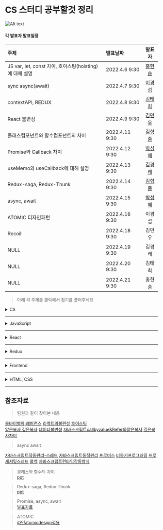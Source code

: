 CS 스터디  공부할것 정리
===================
![Alt text](https://mblogthumb-phinf.pstatic.net/MjAxNzA1MjJfMjMz/MDAxNDk1NDQwMjExOTAz.LPH8sVcuWghE7PRaCPUyrkHr4j2Cfb-in-9KIVs_Kxkg.ebpc-KbYzkuOemPPEBUZ5I1slGYqgl83oa6iWyMuNOEg.JPEG.1ove_honesty/image_7849384371495438646106.jpg?type=w800)


#### 각 발표자 발표일정
| 주제 | 발표날짜 | 발표자 |  
|:--- | :--- | :---: |  
| JS var, let, const 차이, 호이스팅(hoisting)에 대해 설명 | 2022.4.6 9:30| [홍현승](#참조자료) |  
| sync async(await) | 2022.4.7 9:30 | [이경섭](#참조자료) |
| contextAPI, REDUX | 2022.4.8 9:30 | [김태희](#참조자료) |
| React 불변성 | 2022.4.9 9:30 | [김민우](#참조자료) |
| 클래스컴포넌트와 함수컴포넌트의 차이 | 2022.4.11 9:30 | [김형중](#참조자료) |
| Promise와 Callback 차이 | 2022.4.12 9:30 | [박성혜](#참조자료) |
| useMemo와 useCallback에 대해 설명 | 2022.4.13 9:30 | [김경래](#참조자료) |
| Redux-saga, Redux-Thunk | 2022.4.14 9:30 | [김형중](#참조자료) |
| async, await | 2022.4.15 9:30 | [박성혜](#참조자료) |
| ATOMIC 디자인패턴 | 2022.4.16 9:30 | 이경섭 |
| Recoil | 2022.4.18 9:30 | 김민우 |
| NULL | 2022.4.19 9:30 | 김경래 |
| NULL | 2022.4.20 9:30 | 김태희 |
| NULL | 2022.4.21 9:30 | 홍현승 |

> 아래 각 주제를 클릭해서 접기를 풀어주세요

<details markdown=“1”>
<summary>CS</summary>

1.⭐️ 브라우저 주소창에 www.google.com 을 입력하면 어떤 일이 일어나나요?   
2.DNS에 대해 설명해주세요.   
3. ⭐️ GET과 POST의 차이는 무엇인가요?   
4. REST API에 대해 설명해주세요.   
5. ⭐️ 객체 지향 프로그래밍이란 무엇인가요?   
6. 자료구조 stack과 queue에 대해 설명해주세요.    
7. ⭐️ 프로세스와 스레드에 대해 설명해주세요.   

</details>

- - -


<details markdown=“1”>
<summary>JavaScript</summary>

1. ⭐️ Promise와 Callback 차이를 설명해주세요.   
2. 콜백 지옥(Callback hell)을 해결하는 방법을 말씀해주세요.   
3. ⭐️ async, await 사용 방법을 설명해주세요.   
4. Promise를 사용한 비동기 통신과 async, await를 사용한 비동기 통신의 차이를 설명해주세요.   
5. ~⭐️ var, let, const 차이를 설명해주세요.~  *홍현승*   
6. 함수 선언형과 함수 표현식의 차이에 대해 설명해주세요.   
7. ⭐️ 이벤트 버블링과 캡처링에 대해 설명해주세요.   
8. 이벤트 버블링과 이벤트 캡처링에 대한 예시를 들어주세요.   
9. ⭐️ 클로져(Closure)에 대해 설명해주세요.   
10. 렉시컬 환경(Lexical Environment)에 대해 설명해주세요.   
11. ⭐️ 실행 컨텍스트에 대해 설명해주세요.   
12. ~⭐️ 호이스팅(hoisting)에 대해 설명해주세요.~ *홍현승*   
13. 데이터 타입에 대해 설명해주세요.   
14. 자바스크립트에서 일어나는 데이터 형 변환에 대해 설명해주세요.   
15. 자바스크립트가 유동적인 언어인 이유는 무엇인가요?   
16. ⭐️ 프로토타입에 대해 설명해주세요.   
17. 깊은 복사와 얕은 복사에 대해 설명해주세요.   
18. ⭐️ 불변성을 유지하려면 어떻게 해야하나요?   
19. this에 대해 설명해주세요.   
20. requestAnimationFrame을 사용해본 적 있나요?   

</details>

- - -


<details markdown=“1”>
<summary>React</summary>

1. ⭐️ Virtual DOM 작동 원리에 대해 설명해주세요.   
2. ⭐️ Virtual DOM 이 무엇인지 설명해주세요.   
3. ⭐️ React를 사용하는 이유에 대해 말씀해주세요.   
4. 제어 컴포넌트와 비제어 컴포넌트의 차이에 대해 설명해주세요.   
5. key props를 사용하는 이유는 무엇인가요?   
6. props와 state의 차이는 무엇인가요?   
7. pure component에 대해 설명해주세요.   
8. shouldComponentUpdate에 대해 설명해주세요.   
~9. ⭐️ 클래스형 컴포넌트와 함수형 컴포넌트의 차이에 대해 설명해주세요.~ *김형중*
10. ⭐️ 생명 주기 메서드에 대해 설명해주세요.   
11. ⭐️ 리액트에서 JSX 문법이 어떻게 사용되나요?   
12. 왜 state를 직접 바꾸지 않고 useState를 사용해야 하나요?   
13. ⭐️ useMemo와 useCallback에 대해 설명해주세요.   
14. 리액트에서 메모이제이션을 어떤 방식으로 하나요?   
15. 리액트 관련 패키지 중에 제일 좋다고 생각한 것은 무엇인가요?    
16. ⭐️ 리액트의 렌더링 성능 향상을 위해 어떻게 해야 하나요?   
17. React-query에 대해 들어봤나요?   
18. React 18 버전 업데이트 내용에 대해 말씀해주세요.   
19. useEffect와 useLayoutEffect의 차이점에 대해 말씀해주세요.   
~20. ⭐️ Context API에 대해 설명해주세요. ~  *김태희*

</details>

- - -


<details markdown=“1”>
<summary>Redux</summary>

1. ⭐️ Redux를 사용하는 이유가 무엇인가요?   
2. ⭐️ Redux의 장단점에 대해 설명해주세요.   
3. ⭐️ Context API와 Redux를 비교해주세요.   
4. Redux-saga에 대해 설명해주세요.   
5. Generator 문법에 대해 설명해주세요.   
6. Redux-saga, Redux-Thunk의 차이에 대해 설명해주세요.   

</details>

- - -


<details markdown=“1”>
<summary>Frontend</summary>

1. ⭐️ 브라우저 렌더링 과정을 설명해주세요.   
2. ⭐️ 브라우저는 어떻게 동작 하나요?    
3. ⭐️ Webpack, Babel, Polyfill에 대해 설명해주세요.   
4. ⭐️ CSR과 SSR의 차이는 무엇인가요?   
5. ⭐️ CORS는 무엇인지, 이를 처리를 해본 경험을 말씀해주세요.   
6. ⭐️ 웹 표준을 지키며 개발하시나요?   
7. 쿠키와 세션에 대해 설명해주세요.   
8. 로그인 처리를 할 때 쿠키와 세션을 어떻게 사용하시나요?   
9. ⭐️ 이벤트 루프와 태스크 큐에 대해 설명해주세요.   
10. bundle의 사이즈를 줄이려면 어떻게 해야 하나요?   
11. ⭐️ 타입스크립트를 사용하는 이유는 무엇인가요?   
12. ⭐️ 쿠키, 세션, 웹스토리지의 차이에 대해 설명해주세요.   
13. 크로스 브라우징 경험이 있으신가요?   
14. 웹 소켓을 사용해보셨나요?   
15. ⭐️ 웹사이트 성능 최적화에는 어떤 방법이 있나요?   

</details>

- - -


<details markdown=“1”>
<summary>HTML, CSS</summary>

1. Flexbox를 사용해보셨나요?   
2. ⭐️ Cascading에 관해서 설명해주세요.   
3. ⭐️ CSS 애니메이션과 JS 애니메이션의 차이에 대해 설명해주세요.   
4. postition 속성을 나열해주세요.   

</details>


- - -
## 참조자료

>팀원과 같이 찾아본 내용

[콜바이밸류,레퍼런스](https://spoit.tistory.com/30)
[리액트의불편성](https://hsp0418.tistory.com/171)
[호이스팅](https://hanamon.kr/javascript-%ED%98%B8%EC%9D%B4%EC%8A%A4%ED%8C%85%EC%9D%B4%EB%9E%80-hoisting/)  
[얕은복사 깊은복사](https://rok93.tistory.com/entry/%EC%96%95%EC%9D%80%EB%B3%B5%EC%82%AC-VS-%EA%B9%8A%EC%9D%80%EB%B3%B5%EC%82%AC)
[데이터불변성](https://opentutorials.org/module/4075)
[자바스크립트callbyvalue&Refer와얕은복사,깊은복사차이](https://velog.io/@sinclebear/Javascript-Call-by-Value-vs.-Call-by-Reference-%EC%9[…]%80-%EB%B3%B5%EC%82%AC-vs.-%EA%B9%8A%EC%9D%80-%EB%B3%B5%EC%82%AC)  

> async await

[자바스크립트작동원리-스레드](https://velog.io/@danmin20/%EC%9E%90%EB%B0%94%EC%8A%A4%ED%81%AC%EB%A6%BD%ED%8A%B8%EC%9D%98-%EC%9E%91%EB%8F%99%EC%9B%90%EB%A6%AC-%EC%9E%90%EB%B0%94%EC%8A%A4%ED%81%AC%EB%A6%BD%ED%8A%B8%EC%9D%98-%EC%8A%A4%EB%A0%88%EB%93%9C)
[자바스크립트동작원리](https://www.youtube.com/watch?v=v67LloZ1ieI)
[프로미스](https://ko.javascript.info/promise-basics)
[비동기프로그래밍](https://www.youtube.com/watch?v=m0icCqHY39U)
[프로세서및스레드](https://www.youtube.com/watch?v=iks_Xb9DtTM)
[콜백](https://www.youtube.com/watch?v=s1vpVCrT8f4)
[자바스크립트런타임작동방식](https://hanamon.kr/javascript-%EB%9F%B0%ED%83%80%EC%9E%84-%EC%9E%91%EB%8F%99-%EB%B0%A9%EC%8B%9D-%EB%B9%84%EB%8F%99%EA%B8%B0%EC%99%80-%EC%9D%B4%EB%B2%A4%ED%8A%B8-%EB%A3%A8%ED%94%84/)

> 클래스와 함수의 차이  
[ppt](https://docs.google.com/presentation/d/16oMhNg20sSNGTt3eS6XqX39pFyUHLpxqw_q-Iv-h1HU/edit#slide=id.p)  

> Redux-saga, Redux-Thunk  
[ppt](https://docs.google.com/presentation/d/1lBBM1-AtiRe-i_VlVd6TE7Cf18w0xtRyXkaNBi-HbVs/edit?usp=sharing)  

> Promise, async, await  
[발표자료](https://algoroot.tistory.com/93)  

> ATOMIC  
[라인atomicdesign적용](https://www.youtube.com/watch?v=33yj-Q5v8mQ&t=106s)
